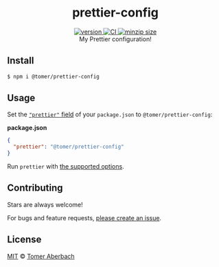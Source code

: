 <h1 align="center">
  prettier-config
</h1>

<div align="center">
  <a href="https://npmjs.org/package/prettier-config">
    <img src="https://badgen.now.sh/npm/v/prettier-config" alt="version" />
  </a>
  <a href="https://github.com/TomerAberbach/prettier-config/actions">
    <img src="https://github.com/TomerAberbach/prettier-config/workflows/CI/badge.svg" alt="CI" />
  </a>
  <a href="https://bundlephobia.com/result?p=prettier-config">
    <img src="https://badgen.net/bundlephobia/minzip/prettier-config" alt="minzip size" />
  </a>
</div>

<div align="center">
  My Prettier configuration!
</div>

## Install

```sh
$ npm i @tomer/prettier-config
```

## Usage

Set the
[`"prettier"` field](https://prettier.io/docs/en/configuration.html#sharing-configurations)
of your `package.json` to `@tomer/prettier-config`:

**package.json**

```json
{
  "prettier": "@tomer/prettier-config"
}
```

Run `prettier` with
[the supported options](https://prettier.io/docs/en/cli.html).

## Contributing

Stars are always welcome!

For bugs and feature requests,
[please create an issue](https://github.com/TomerAberbach/prettier-config/issues/new).

## License

[MIT](https://github.com/TomerAberbach/prettier-config/blob/main/license) ©
[Tomer Aberbach](https://github.com/TomerAberbach)
